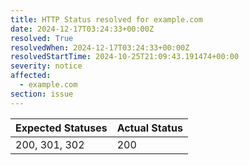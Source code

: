 ```yaml
---
title: HTTP Status resolved for example.com
date: 2024-12-17T03:24:33+00:00Z
resolved: True
resolvedWhen: 2024-12-17T03:24:33+00:00Z
resolvedStartTime: 2024-10-25T21:09:43.191474+00:00
severity: notice
affected:
  - example.com
section: issue
---
```


| Expected Statuses | Actual Status  |
|-------------------|----------------|
| 200, 301, 302 | 200 |
